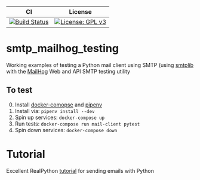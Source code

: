 | CI | License |
|----|---------|
| [![Build Status](https://img.shields.io/endpoint.svg?url=https%3A%2F%2Factions-badge.atrox.dev%2Fmarshallmcdonnell%2Fsmtp_mailhog_testing%2Fbadge%3Fref%3Dmaster&style=flat)](https://actions-badge.atrox.dev/marshallmcdonnell/smtp_mailhog_testing/goto?ref=master) | [![License: GPL v3](https://img.shields.io/badge/License-GPLv3-blue.svg)](https://www.gnu.org/licenses/gpl-3.0) |
# smtp_mailhog_testing

Working examples of testing a Python mail client using SMTP (using [smtplib](https://docs.python.org/3.6/library/smtplib.html)  with the [MailHog](https://github.com/mailhog/MailHog) Web and API SMTP testing utility

## To test

0) Install [docker-comopse](https://docs.docker.com/compose/install/) and [pipenv](https://pipenv.readthedocs.io/en/latest/)
1) Install via: `pipenv install --dev`
2) Spin up services: `docker-compose up`
3) Run tests: `docker-compose run mail-client pytest`
4) Spin down services: `docker-compose down`

# Tutorial

Excellent RealPython [tutorial](https://realpython.com/python-send-email/) for sending emails with Python

